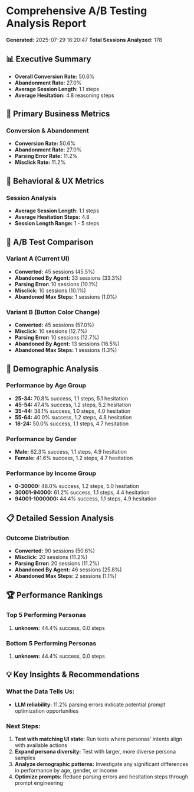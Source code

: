 # Comprehensive A/B Testing Analysis Report
**Generated:** 2025-07-29 16:20:47
**Total Sessions Analyzed:** 178

## 📊 Executive Summary
- **Overall Conversion Rate:** 50.6%
- **Abandonment Rate:** 27.0%
- **Average Session Length:** 1.1 steps
- **Average Hesitation:** 4.8 reasoning steps

## 🎯 Primary Business Metrics
### Conversion & Abandonment
- **Conversion Rate:** 50.6%
- **Abandonment Rate:** 27.0%
- **Parsing Error Rate:** 11.2%
- **Misclick Rate:** 11.2%

## 🧠 Behavioral & UX Metrics
### Session Analysis
- **Average Session Length:** 1.1 steps
- **Average Hesitation Steps:** 4.8
- **Session Length Range:** 1 - 5 steps

## 🔄 A/B Test Comparison
### Variant A (Current UI)
- **Converted:** 45 sessions (45.5%)
- **Abandoned By Agent:** 33 sessions (33.3%)
- **Parsing Error:** 10 sessions (10.1%)
- **Misclick:** 10 sessions (10.1%)
- **Abandoned Max Steps:** 1 sessions (1.0%)

### Variant B (Button Color Change)
- **Converted:** 45 sessions (57.0%)
- **Misclick:** 10 sessions (12.7%)
- **Parsing Error:** 10 sessions (12.7%)
- **Abandoned By Agent:** 13 sessions (16.5%)
- **Abandoned Max Steps:** 1 sessions (1.3%)

## 👥 Demographic Analysis
### Performance by Age Group
- **25-34:** 70.8% success, 1.1 steps, 5.1 hesitation
- **45-54:** 47.4% success, 1.2 steps, 5.2 hesitation
- **35-44:** 38.1% success, 1.0 steps, 4.0 hesitation
- **55-64:** 40.0% success, 1.2 steps, 4.8 hesitation
- **18-24:** 50.0% success, 1.1 steps, 4.7 hesitation

### Performance by Gender
- **Male:** 62.3% success, 1.1 steps, 4.9 hesitation
- **Female:** 41.6% success, 1.2 steps, 4.7 hesitation

### Performance by Income Group
- **0-30000:** 48.0% success, 1.2 steps, 5.0 hesitation
- **30001-94000:** 61.2% success, 1.1 steps, 4.4 hesitation
- **94001-1000000:** 44.4% success, 1.1 steps, 4.9 hesitation

## 📋 Detailed Session Analysis
### Outcome Distribution
- **Converted:** 90 sessions (50.6%)
- **Misclick:** 20 sessions (11.2%)
- **Parsing Error:** 20 sessions (11.2%)
- **Abandoned By Agent:** 46 sessions (25.8%)
- **Abandoned Max Steps:** 2 sessions (1.1%)

## 🏆 Performance Rankings
### Top 5 Performing Personas
1. **unknown:** 44.4% success, 0.0 steps

### Bottom 5 Performing Personas
1. **unknown:** 44.4% success, 0.0 steps

## 💡 Key Insights & Recommendations
### What the Data Tells Us:
- **LLM reliability:** 11.2% parsing errors indicate potential prompt optimization opportunities

### Next Steps:
1. **Test with matching UI state:** Run tests where personas' intents align with available actions
2. **Expand persona diversity:** Test with larger, more diverse persona samples
3. **Analyze demographic patterns:** Investigate any significant differences in performance by age, gender, or income
4. **Optimize prompts:** Reduce parsing errors and hesitation steps through prompt engineering